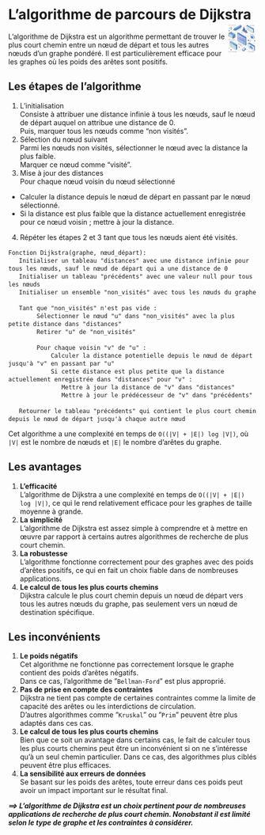 # **L’algorithme de parcours de Dijkstra** <a href="../../"><img src="../../assets/atomicDs.png" alt="Data science" align="right" height="64px"></a>
L’algorithme de Dijkstra est un algorithme permettant de trouver le plus court chemin entre un nœud de départ et tous les autres nœuds d’un graphe pondéré. Il est particulièrement efficace pour les graphes où les poids des arêtes sont positifs.

## **Les étapes de l’algorithme**
1. L’initialisation  
Consiste à attribuer une distance infinie à tous les nœuds, sauf le nœud de départ auquel on attribue une distance de 0.  
Puis, marquer tous les nœuds comme “non visités”.
1. Sélection du nœud suivant  
Parmi les nœuds non visités, sélectionner le nœud avec la distance la plus faible.  
Marquer ce nœud comme “visité”.
1. Mise à jour des distances  
Pour chaque nœud voisin du nœud sélectionné  
* Calculer la distance depuis le nœud de départ en passant par le nœud sélectionné.
* Si la distance est plus faible que la distance actuellement enregistrée pour ce nœud voisin ; mettre à jour la distance.
4. Répéter les étapes 2 et 3 tant que tous les nœuds aient été visités.
```statao
Fonction Dijkstra(graphe, nœud_départ):
   Initialiser un tableau "distances" avec une distance infinie pour tous les nœuds, sauf le nœud de départ qui a une distance de 0
   Initialiser un tableau "précédents" avec une valeur null pour tous les nœuds
   Initialiser un ensemble "non_visités" avec tous les nœuds du graphe

   Tant que "non_visités" n'est pas vide :
        Sélectionner le nœud "u" dans "non_visités" avec la plus petite distance dans "distances"
        Retirer "u" de "non_visités"

        Pour chaque voisin "v" de "u" :
            Calculer la distance potentielle depuis le nœud de départ jusqu'à "v" en passant par "u"
            Si cette distance est plus petite que la distance actuellement enregistrée dans "distances" pour "v" :
               Mettre à jour la distance de "v" dans "distances"
               Mettre à jour le prédécesseur de "v" dans "précédents"

   Retourner le tableau "précédents" qui contient le plus court chemin depuis le nœud de départ jusqu'à chaque autre nœud
```
Cet algorithme a une complexité en temps de `O((|V| + |E|) log |V|)`, où `|V|` est le nombre de nœuds et `|E|` le nombre d’arêtes du graphe.
## **Les avantages**
1. **L’efficacité**  
   L’algorithme de Dijkstra a une complexité en temps de `O((|V| + |E|) log |V|)`, ce qui le rend relativement efficace pour les graphes de taille moyenne à grande.
2. **La simplicité**  
   L’algorithme de Dijkstra est assez simple à comprendre et à mettre en œuvre par rapport à certains autres algorithmes de recherche de plus court chemin.
3. **La robustesse**  
   L’algorithme fonctionne correctement pour des graphes avec des poids d’arêtes positifs, ce qui en fait un choix fiable dans de nombreuses applications.
4. **Le calcul de tous les plus courts chemins**  
   Dijkstra calcule le plus court chemin depuis un nœud de départ vers tous les autres nœuds du graphe, pas seulement vers un nœud de destination spécifique.
## **Les inconvénients**
1. **Le poids négatifs**  
   Cet algorithme ne fonctionne pas correctement lorsque le graphe contient des poids d’arêtes négatifs.  
   Dans ce cas, l’algorithme de ”`Bellman-Ford`” est plus approprié.
2. **Pas de prise en compte des contraintes**  
   Dijkstra ne tient pas compte de certaines contraintes comme la limite de capacité des arêtes ou les interdictions de circulation.  
   D’autres algorithmes comme ”`Kruskal`” ou ”`Prim`” peuvent être plus adaptés dans ces cas.
3. **Le calcul de tous les plus courts chemins**  
   Bien que ce soit un avantage dans certains cas, le fait de calculer tous les plus courts chemins peut être un inconvénient si on ne s’intéresse qu’à un seul chemin particulier. Dans ce cas, des algorithmes plus ciblés peuvent être plus efficaces.
4. **La sensibilité aux erreurs de données**  
   Se basant sur les poids des arêtes, toute erreur dans ces poids peut avoir un impact important sur le résultat final.

_**⟹ L’algorithme de Dijkstra est un choix pertinent pour de nombreuses applications de recherche de plus court chemin. Nonobstant il est limité selon le type de graphe et les contraintes à considérer.**_